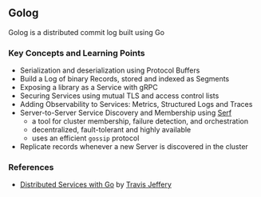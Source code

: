 ## Golog

Golog is a distributed commit log built using Go

### Key Concepts and Learning Points
- Serialization and deserialization using Protocol Buffers
- Build a Log of binary Records, stored and indexed as Segments
- Exposing a library as a Service with gRPC
- Securing Services using mutual TLS and access control lists
- Adding Observability to Services: Metrics, Structured Logs and Traces
- Server-to-Server Service Discovery and Membership using [Serf](https://www.serf.io/intro/index.html)
  - a tool for cluster membership, failure detection, and orchestration
  - decentralized, fault-tolerant and highly available
  - uses an efficient `gossip` protocol
- Replicate records whenever a new Server is discovered in the cluster

### References

- [Distributed Services with Go](https://pragprog.com/titles/tjgo/distributed-services-with-go) by [Travis Jeffery](https://twitter.com/travisjeffery)
